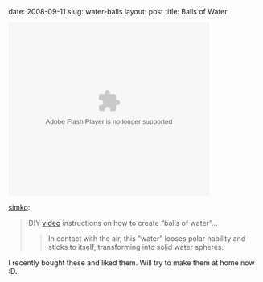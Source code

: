 date: 2008-09-11
slug: water-balls
layout: post
title: Balls of Water


<embed src="http://www.metacafe.com/fplayer/1693189/natures_wonders.swf" width="400" height="345" wmode="transparent" pluginspage="http://www.macromedia.com/go/getflashplayer" type="application/x-shockwave-flash"> </embed><p><a href="http://blog.ashleysimko.com/post/49502572/diy-video-instructions-on-how-to-create-balls-of" target="_blank">simko</a>:</p>



<blockquote><p>DIY <a href="http://www.uniquedaily.com/how-to-turn-water-into-balls/" target="_blank">video</a> instructions on how to create “balls of water”…</p>

<blockquote>

<p>In contact with the air, this ”water” looses polar hability and sticks to itself, transforming into solid water spheres.</p>

</blockquote></blockquote>



<p>I recently bought these and liked them. Will try to make them at home now :D.</p>
